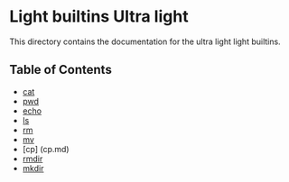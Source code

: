 # Light builtins Ultra light

This directory contains the documentation for the ultra light light builtins.

## Table of Contents

- [cat](cat.md)
- [pwd](pwd.md)
- [echo](echo.md)
- [ls](ls.md)
- [rm](rm.md)
- [mv](mv.md)
- [cp]  (cp.md)
- [rmdir](rmdir.md)
- [mkdir](mkdir.md)
